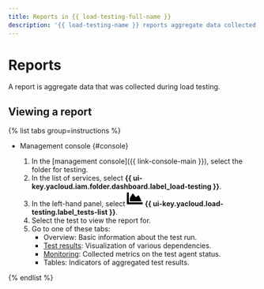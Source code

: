 ```yaml
---
title: Reports in {{ load-testing-full-name }}
description: '{{ load-testing-name }} reports aggregate data collected during load testing.'
---
```


# Reports

A report is aggregate data that was collected during load testing.

## Viewing a report

{% list tabs group=instructions %}

- Management console {#console}

  1. In the [management console]({{ link-console-main }}), select the folder for testing.
  1. In the list of services, select **{{ ui-key.yacloud.iam.folder.dashboard.label_load-testing }}**.
  1. In the left-hand panel, select ![image](../../_assets/load-testing/test.svg) **{{ ui-key.yacloud.load-testing.label_tests-list }}**.
  1. Select the test to view the report for.
  1. Go to one of these tabs:
     * Overview: Basic information about the test run.
     * [Test results](load-test-results.md): Visualization of various dependencies.
     * [Monitoring](monitoring.md): Collected metrics on the test agent status.
     * Tables: Indicators of aggregated test results.

{% endlist %}